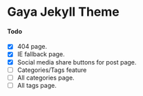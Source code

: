 # Gaya Jekyll Theme

#### Todo

- [x] 404 page.
- [x] IE fallback page.
- [x] Social media share buttons for post page.
- [ ] Categories/Tags feature
- [ ] All categories page.
- [ ] All tags page.